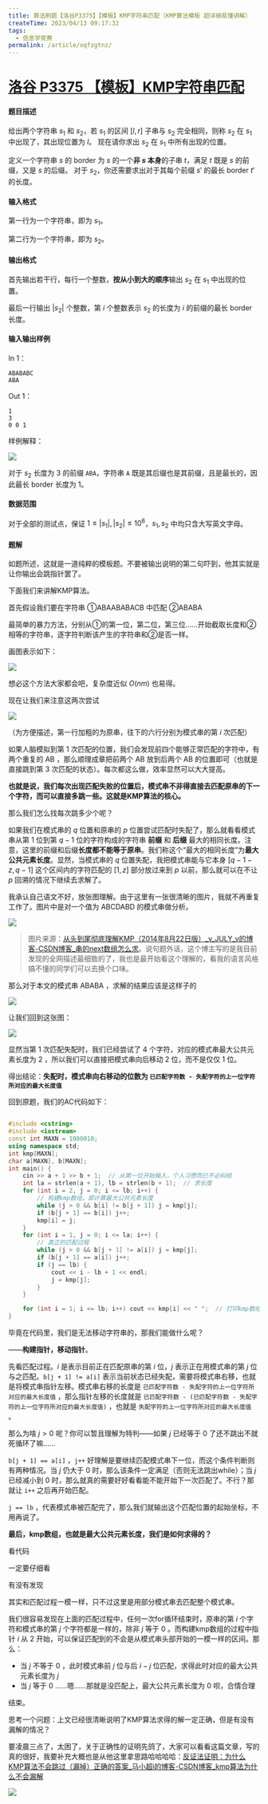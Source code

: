 ```yaml
---
title: 算法刷题【洛谷P3375】【模板】KMP字符串匹配（KMP算法模板 超详细易懂讲解）
createTime: 2023/04/13 09:17:32
tags:
  - 信息学竞赛
permalink: /article/oqfzgtnz/
---
```


# [洛谷 P3375 【模板】KMP字符串匹配](https://www.luogu.com.cn/problem/P)

#### 题目描述

给出两个字符串 $s_1$ 和 $s_2$，若 $s_1$ 的区间 $[l, r]$ 子串与 $s_2$ 完全相同，则称 $s_2$ 在 $s_1$ 中出现了，其出现位置为 $l$。
现在请你求出 $s_2$ 在 $s_1$ 中所有出现的位置。

定义一个字符串 $s$ 的 border 为 $s$ 的一个**非 $s$ 本身**的子串 $t$，满足 $t$ 既是 $s$ 的前缀，又是 $s$ 的后缀。
对于 $s_2$，你还需要求出对于其每个前缀 $s'$ 的最长 border $t'$ 的长度。

#### 输入格式

第一行为一个字符串，即为 $s_1$。

第二行为一个字符串，即为 $s_2$。

#### 输出格式

首先输出若干行，每行一个整数，**按从小到大的顺序**输出 $s_2$ 在 $s_1$ 中出现的位置。

最后一行输出 $|s_2|$ 个整数，第 $i$ 个整数表示 $s_2$ 的长度为 $i$ 的前缀的最长 border 长度。

#### 输入输出样例

In 1：

```
ABABABC
ABA
```

Out 1：

```
1
3
0 0 1
```

样例解释：

![](../images/80197f68659f64a3842ee29851b4f847.png)

对于 $s_2$ 长度为 $3$ 的前缀 `ABA`，字符串 `A` 既是其后缀也是其前缀，且是最长的，因此最长 border 长度为 $1$。

#### 数据范围

对于全部的测试点，保证 $1 \leq |s_1|,|s_2| \leq 10^6$，$s_1, s_2$ 中均只含大写英文字母。

#### 题解

如题所述，这就是一道纯粹的模板题。不要被输出说明的第二句吓到，他其实就是让你输出会跳指针罢了。

下面我们来讲解KMP算法。

首先假设我们要在字符串 ①ABAABABACB 中匹配 ②ABABA

最简单的暴力方法，分别从①的第一位，第二位，第三位……开始截取长度和②相等的字符串，逐字符判断该产生的字符串和②是否一样。

画图表示如下：

![](../images/d5c91d9144106cd1b40b30127a52ebe9.png)

想必这个方法大家都会吧，复杂度近似 $O(nm)$ 也易得。

现在让我们来注意这两次尝试

![](../images/3383c250e17e5a46fd853d5fb31f9681.png)

（为方便描述，第一行加粗的为原串，往下的六行分别为模式串的第 $i$ 次匹配）

如果人脑模拟到第 $1$ 次匹配的位置，我们会发现前四个能够正常匹配的字符中，有两个重复的 AB ，那么顺理成章把前两个 AB 放到后两个 AB 的位置即可（也就是直接跳到第 $3$ 次匹配的状态）。每次都这么做，效率显然可以大大提高。

**也就是说，我们每次出现匹配失败的位置后，模式串不非得直接去匹配原串的下一个字符，而可以直接多跳一些。这就是KMP算法的核心。**

那么我们怎么找每次跳多少个呢？

如果我们在模式串的 $q$ 位置和原串的 $p$ 位置尝试匹配时失配了，那么就看看模式串从第 $1$ 位到第 $q - 1$ 位的字符构成的字符串 **前缀** 和 **后缀** 最大的相同长度。注意，这里的前缀和后缀**长度都不能等于原串**。我们称这个“最大的相同长度”为**最大公共元素长度**。显然，当模式串的 $q$ 位置失配，我把模式串能与它本身 $[q-1-z, q-1]$ 这个区间内的字符匹配的 $[1,z]$ 部分放过来到 $p$ 以前，那么就可以在不让 $p$ 回溯的情况下继续去求解了。

我承认自己语文不好，放张图理解。由于这里有一张很清晰的图片，我就不再重复工作了。图片中是对一个值为 ABCDABD 的模式串做分析。

![](../images/4abea738408b8514093ac0484a93652d.png)

> 图片来源：[从头到尾彻底理解KMP（2014年8月22日版）_v_JULY_v的博客-CSDN博客_串的next数组怎么求](https://blog.csdn.net/v_JULY_v/article/details/7041827)。说句题外话，这个博主写的是我目前发现的全网描述最细致的了，我也是最开始看这个理解的，看我的语言风格搞不懂的同学们可以去换个口味。

那么对于本文的模式串 ABABA ，求解的结果应该是这样子的

![](../images/0f05fe5ac392425fac229a2eb3d7e6c8.png)

让我们回到这张图：

![](../images/3383c250e17e5a46fd853d5fb31f9681.png)

显然当第 $1$ 次匹配失配时，我们已经尝试了 $4$ 个字符，对应的模式串最大公共元素长度为 $2$ ，所以我们可以直接把模式串向后移动 $2$ 位，而不是仅仅 $1$ 位。

得出结论：**失配时，模式串向右移动的位数为 `已匹配字符数 - 失配字符的上一位字符所对应的最大长度值`**

回到原题，我们的AC代码如下：

```cpp

#include <cstring>
#include <iostream>
const int MAXN = 1000010;
using namespace std;
int kmp[MAXN];
char a[MAXN], b[MAXN];
int main() {
    cin >> a + 1 >> b + 1;  // 从第一位开始输入，个人习惯而已不必纠结
    int la = strlen(a + 1), lb = strlen(b + 1);  // 求长度
    for (int i = 2, j = 0; i <= lb; i++) {
        // 构建kmp数组，即计算最大公共元素长度
        while (j > 0 && b[i] != b[j + 1]) j = kmp[j];
        if (b[j + 1] == b[i]) j++;
        kmp[i] = j;
    }
    for (int i = 1, j = 0; i <= la; i++) {
        // 真正的匹配过程
        while (j > 0 && b[j + 1] != a[i]) j = kmp[j];
        if (b[j + 1] == a[i]) j++;
        if (j == lb) {
            cout << i - lb + 1 << endl;
            j = kmp[j];
        }
    }

    for (int i = 1; i <= lb; i++) cout << kmp[i] << " ";  // 打印kmp数组
}
```

毕竟在代码里，我们是无法移动字符串的，那我们能做什么呢？

——**构建指针，移动指针**。

先看匹配过程。$i$ 是表示目前正在匹配原串的第 $i$ 位，$j$ 表示正在用模式串的第 $j$ 位与之匹配。`b[j + 1] != a[i]` 表示当前状态已经失配，需要将模式串右移，也就是将模式串指针左移。模式串右移的长度是 `已匹配字符数 - 失配字符的上一位字符所对应的最大长度值` ，那么指针左移的长度就是 `已匹配字符数 - (已匹配字符数 - 失配字符的上一位字符所对应的最大长度值)` ，也就是 `失配字符的上一位字符所对应的最大长度值` 。

那么为啥 $j>0$ 呢？你可以暂且理解为特判——如果 $j$ 已经等于 $0$ 了还不跳出不就死循环了嘛……

`b[j + 1] == a[i]` ，`j++` 好理解是要继续匹配模式串下一位，而这个条件判断则有两种情况。当 $j$ 仍大于 $0$ 时，那么该条件一定满足（否则无法跳出while）；当 $j$ 已经减小到 $0$ 时，那么就真的需要好好看看能不能开始下一次匹配了。不行？那就让 `i++` 之后再开始匹配。

`j == lb` ，代表模式串被匹配完了，那么我们就输出这个匹配位置的起始坐标，不用再说了。

**最后，kmp数组，也就是最大公共元素长度，我们是如何求得的？**

看代码

一定要仔细看

有没有发现

其实和匹配过程一模一样，只不过这里是用部分模式串去匹配整个模式串。

我们很容易发现在上面的匹配过程中，任何一次for循环结束时，原串的第 $i$ 个字符和模式串的第 $j$ 个字符都是一样的，除非 $j$ 等于 $0$ 。而构建kmp数组的过程中指针 $i$ 从 $2$ 开始，可以保证匹配到的不会是从模式串头部开始的一模一样的区间。那么：

- 当 $j$ 不等于 $0$ ，此时模式串前 $j$ 位与后 $i-j$ 位匹配，求得此时对应的最大公共元素长度为 $j$
- 当 $j$ 等于 $0$ ……嗯……那就是没匹配上，最大公共元素长度为 $0$ 呗，合情合理

结束。

思考一个问题：上文已经很清晰说明了KMP算法求得的解一定正确，但是有没有漏解的情况？

要凌晨三点了，太困了，关于正确性的证明先鸽了，大家可以看看这篇文章，写的真的很好，我要补充大概也是从他这里拿思路哈哈哈哈：[反证法证明：为什么KMP算法不会跳过（漏掉）正确的答案_马小超i的博客-CSDN博客_kmp算法为什么不会漏解](https://blog.csdn.net/qq_21989927/article/details/109520767)

![](../images/b749b97afa22191adbd3c0a0909b14c4.png)

